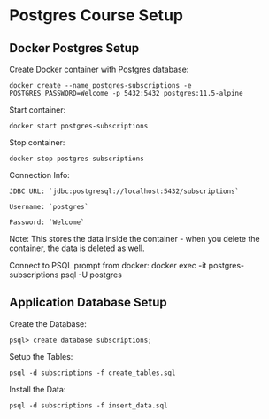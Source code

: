 # Postgres Course Setup

## Docker Postgres Setup

Create Docker container with Postgres database:

    docker create --name postgres-subscriptions -e POSTGRES_PASSWORD=Welcome -p 5432:5432 postgres:11.5-alpine

Start container:

    docker start postgres-subscriptions

Stop container:

    docker stop postgres-subscriptions

Connection Info:

    JDBC URL: `jdbc:postgresql://localhost:5432/subscriptions`

    Username: `postgres`

    Password: `Welcome`

Note: This stores the data inside the container - when you delete the container, the data is deleted as well.

Connect to PSQL prompt from docker:
   docker exec -it postgres-subscriptions psql -U postgres

## Application Database Setup

Create the Database:

    psql> create database subscriptions;

Setup the Tables:

    psql -d subscriptions -f create_tables.sql

Install the Data:

    psql -d subscriptions -f insert_data.sql
